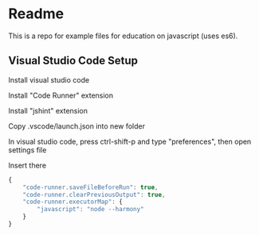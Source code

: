 # Readme

This is a repo for example files for education on javascript (uses es6).

## Visual Studio Code Setup

Install visual studio code

Install "Code Runner" extension

Install "jshint" extension

Copy .vscode/launch.json into new folder

In visual studio code, press ctrl-shift-p and type "preferences", then open settings file

Insert there

```js
{
    "code-runner.saveFileBeforeRun": true,
    "code-runner.clearPreviousOutput": true,
    "code-runner.executorMap": {
        "javascript": "node --harmony"
    }
}
```